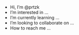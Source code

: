 - Hi, I’m @prtzk
- I’m interested in ...
- I’m currently learning ...
- I’m looking to collaborate on ...
- How to reach me ...

<!---
prtzk/prtzk is a ✨ special ✨ repository because its `README.md` (this file) appears on your GitHub profile.
You can click the Preview link to take a look at your changes.
--->
